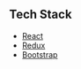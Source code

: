 ## Tech Stack

* [React](https://reactjs.org/)
* [Redux](https://redux.js.org/)
* [Bootstrap](https://getbootstrap.com/)








